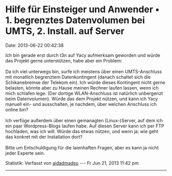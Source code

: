 Hilfe für Einsteiger und Anwender • 1. begrenztes Datenvolumen bei UMTS, 2. Install. auf Server
===============================================================================================

Date: 2013-06-22 00:42:38

Ich bin gerade erst durch t3n auf Yacy aufmerksam geworden und würde das
Projekt gerne unterstützen, habe aber ein Problem:\
\
Da ich viel unterwegs bin, surfe ich meistens über einen UMTS-Anschluss
mit monatlich begrenztem Datenkontingent (danach schaltet sich die
Schikanebremse der Telekom ein). Ich würde dieses Kontingent nicht gerne
belasten, könnte aber zu Hause meinen Rechner laufen lassen, wenn ich
mich schlafen lege. (Der dortige WLAN-Anschluss ist natürlich unbergenzt
beim Datenvolumen). Würde das dem Projekt nützen, und kann ich Yacy
manuell ein- und ausschalten, je nachdem, über welchen Anschluss ich
online bin?\
\
Ich verfüge außerdem über einen gemanagten (Linux-)Server, auf dem ich
ein paar Wordpress-Blogs laufen habe. Auf diesen Server kann ich per FTP
hochladen, was ich will. Würde das etwas nützen, und wenn ja: wie geht
das konkret mit der Installation dort?\
\
Bitte um Entschuldigung für die laienhaften Fragen, aber es kann ja
nicht jeder Experte sein.

Statistik: Verfasst von
[aidadmadsu](http://forum.yacy-websuche.de/memberlist.php?mode=viewprofile&u=8927)
--- Fr Jun 21, 2013 11:42 pm

------------------------------------------------------------------------
